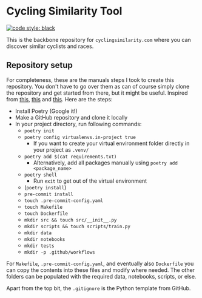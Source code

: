 # Cycling Similarity Tool

[![code style: black](https://img.shields.io/badge/code%20style-black-000000.svg)](https://github.com/psf/black)
<!-- [![codecov](https://codecov.io/github/sborms/cyclingsimilarity.com/badge.svg?branch=master&service=github)](https://github.com/sborms/cyclingsimilarity.com/actions) !-->

This is the backbone repository for `cyclingsimilarity.com` where you can discover similar cyclists and races.

## Repository setup

For completeness, these are the manuals steps I took to create this repository. You don't have to go over them as can of course simply clone the repository and get started from there, but it might be useful. Inspired from [this](https://github.com/datarootsio/ml-skeleton-py), [this](https://github.com/datarootsio/python-minimal-boilerplate) and [this](https://github.com/nogibjj/mlops-template). Here are the steps:

- Install Poetry (Google it!)
- Make a GitHub repository and clone it locally
- In your project directory, run following commands:
    - `poetry init`
    - `poetry config virtualenvs.in-project true`
        - If you want to create your virtual environment folder directly in your project as `.venv/`
    - `poetry add $(cat requirements.txt)`
        - Alternatively, add all packages manually using `poetry add <package_name>`
    - `poetry shell`
        - Run `exit` to get out of the virtual environment
    - (`poetry install`)
    - `pre-commit install`
    - `touch .pre-commit-config.yaml`
    - `touch Makefile`
    - `touch Dockerfile`
    - `mkdir src && touch src/__init__.py`
    - `mkdir scripts && touch scripts/train.py`
    - `mkdir data`
    - `mkdir notebooks`
    - `mkdir tests`
    - `mkdir -p .github/workflows`

For `Makefile`, `.pre-commit-config.yaml`, and eventually also `Dockerfile` you can copy the contents into these files and modify where needed. The other folders can be populated with the required data, notebooks, scripts, or else.

Apart from the top bit, the `.gitignore` is the Python template from GitHub.